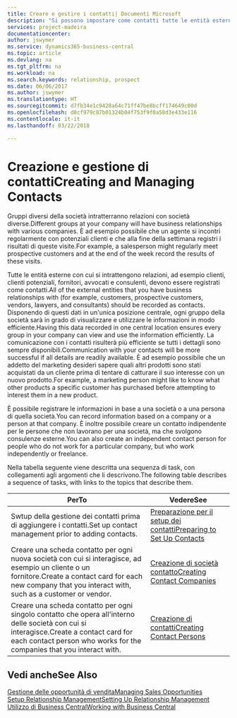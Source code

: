 ```yaml
---
title: Creare e gestire i contatti| Documenti Microsoft
description: "Si possono impostare come contatti tutte le entità esterne con cui si ha una relazione d'affari, ad esempio prospetti, clienti, fornitori e consulenti."
services: project-madeira
documentationcenter: 
author: jswymer
ms.service: dynamics365-business-central
ms.topic: article
ms.devlang: na
ms.tgt_pltfrm: na
ms.workload: na
ms.search.keywords: relationship, prospect
ms.date: 06/06/2017
ms.author: jswymer
ms.translationtype: HT
ms.sourcegitcommit: d7fb34e1c9428a64c71ff47be8bcff174649c00d
ms.openlocfilehash: d8cf979c87b01324b04f753f9f0a58d3e433e116
ms.contentlocale: it-it
ms.lasthandoff: 03/22/2018

---
```

# <a name="creating-and-managing-contacts"></a><span data-ttu-id="a6ea9-103">Creazione e gestione di contatti</span><span class="sxs-lookup"><span data-stu-id="a6ea9-103">Creating and Managing Contacts</span></span>
<span data-ttu-id="a6ea9-104">Gruppi diversi della società intratterranno relazioni con società diverse.</span><span class="sxs-lookup"><span data-stu-id="a6ea9-104">Different groups at your company will have business relationships with various companies.</span></span> <span data-ttu-id="a6ea9-105">È ad esempio possibile che un agente si incontri regolarmente con potenziali clienti e che alla fine della settimana registri i risultati di queste visite.</span><span class="sxs-lookup"><span data-stu-id="a6ea9-105">For example, a salesperson might regularly meet prospective customers and at the end of the week record the results of these visits.</span></span>

<span data-ttu-id="a6ea9-106">Tutte le entità esterne con cui si intrattengono relazioni, ad esempio clienti, clienti potenziali, fornitori, avvocati e consulenti, devono essere registrati come contatti.</span><span class="sxs-lookup"><span data-stu-id="a6ea9-106">All of the external entities that you have business relationships with (for example, customers, prospective customers, vendors, lawyers, and consultants) should be recorded as contacts.</span></span> <span data-ttu-id="a6ea9-107">Disponendo di questi dati in un'unica posizione centrale, ogni gruppo della società sarà in grado di visualizzare e utilizzare le informazioni in modo efficiente.</span><span class="sxs-lookup"><span data-stu-id="a6ea9-107">Having this data recorded in one central location ensures every group in your company can view and use the information efficiently.</span></span> <span data-ttu-id="a6ea9-108">La comunicazione con i contatti risulterà più efficiente se tutti i dettagli sono sempre disponibili.</span><span class="sxs-lookup"><span data-stu-id="a6ea9-108">Communication with your contacts will be more successful if all details are readily available.</span></span> <span data-ttu-id="a6ea9-109">È ad esempio possibile che un addetto del marketing desideri sapere quali altri prodotti sono stati acquistati da un cliente prima di tentare di catturare il suo interesse con un nuovo prodotto.</span><span class="sxs-lookup"><span data-stu-id="a6ea9-109">For example, a marketing person might like to know what other products a specific customer has purchased before attempting to interest them in a new product.</span></span>

<span data-ttu-id="a6ea9-110">È possibile registrare le informazioni in base a una società o a una persona di quella società.</span><span class="sxs-lookup"><span data-stu-id="a6ea9-110">You can record information based on a company or a person at that company.</span></span> <span data-ttu-id="a6ea9-111">È inoltre possibile creare un contatto indipendente per le persone che non lavorano per una società, ma che svolgono consulenze esterne.</span><span class="sxs-lookup"><span data-stu-id="a6ea9-111">You can also create an independent contact person for people who do not work for a particular company, but who work independently or freelance.</span></span>

<span data-ttu-id="a6ea9-112">Nella tabella seguente viene descritta una sequenza di task, con collegamenti agli argomenti che li descrivono.</span><span class="sxs-lookup"><span data-stu-id="a6ea9-112">The following table describes a sequence of tasks, with links to the topics that describe them.</span></span>

| <span data-ttu-id="a6ea9-113">Per</span><span class="sxs-lookup"><span data-stu-id="a6ea9-113">To</span></span> | <span data-ttu-id="a6ea9-114">Vedere</span><span class="sxs-lookup"><span data-stu-id="a6ea9-114">See</span></span> |
| --- | --- |
| <span data-ttu-id="a6ea9-115">Swtup della gestione dei contatti prima di aggiungere i contatti.</span><span class="sxs-lookup"><span data-stu-id="a6ea9-115">Set up contact management prior to adding contacts.</span></span> |[<span data-ttu-id="a6ea9-116">Preparazione per il setup dei contatti</span><span class="sxs-lookup"><span data-stu-id="a6ea9-116">Preparing to Set Up Contacts</span></span>](marketing-setup-contacts.md) |
| <span data-ttu-id="a6ea9-117">Creare una scheda contatto per ogni nuova società con cui si interagisce, ad esempio un cliente o un fornitore.</span><span class="sxs-lookup"><span data-stu-id="a6ea9-117">Create a contact card for each new company that you interact with, such as a customer or vendor.</span></span> |[<span data-ttu-id="a6ea9-118">Creazione di società contatto</span><span class="sxs-lookup"><span data-stu-id="a6ea9-118">Creating Contact Companies</span></span>](marketing-create-contact-companies.md) |
| <span data-ttu-id="a6ea9-119">Creare una scheda contatto per ogni singolo contatto che opera all'interno delle società con cui si interagisce.</span><span class="sxs-lookup"><span data-stu-id="a6ea9-119">Create a contact card for each contact person who works for the companies that you interact with.</span></span> |[<span data-ttu-id="a6ea9-120">Creazione di contatti</span><span class="sxs-lookup"><span data-stu-id="a6ea9-120">Creating Contact Persons</span></span>](marketing-create-contact-persons.md) |

## <a name="see-also"></a><span data-ttu-id="a6ea9-121">Vedi anche</span><span class="sxs-lookup"><span data-stu-id="a6ea9-121">See Also</span></span>
[<span data-ttu-id="a6ea9-122">Gestione delle opportunità di vendita</span><span class="sxs-lookup"><span data-stu-id="a6ea9-122">Managing Sales Opportunities</span></span>](marketing-manage-sales-opportunities.md)  
[<span data-ttu-id="a6ea9-123">Setup Relationship Management</span><span class="sxs-lookup"><span data-stu-id="a6ea9-123">Setting Up Relationship Management</span></span>](marketing-setup-marketing.md)  
[<span data-ttu-id="a6ea9-124">Utilizzo di Business Central</span><span class="sxs-lookup"><span data-stu-id="a6ea9-124">Working with Business Central</span></span>](ui-work-product.md)  

